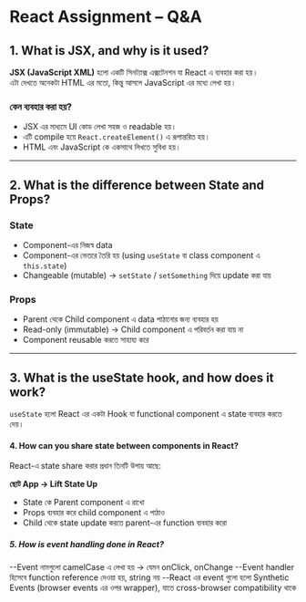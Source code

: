 # React Assignment – Q&A  

## 1. What is JSX, and why is it used?  
**JSX (JavaScript XML)** হলো একটি সিনট্যাক্স এক্সটেনশন যা React এ ব্যবহার করা হয়।  
এটা দেখতে অনেকটা HTML এর মতো, কিন্তু আসলে JavaScript এর মধ্যে লেখা হয়।  

### কেন ব্যবহার করা হয়?  
- JSX এর মাধ্যমে UI কোড লেখা সহজ ও readable হয়।  
- এটি compile হয়ে `React.createElement()` এ রূপান্তরিত হয়।  
- HTML এবং JavaScript কে একসাথে লিখতে সুবিধা হয়।  

---

## 2. What is the difference between State and Props?  

### State  
- Component-এর নিজস্ব data  
- Component-এর ভেতরে তৈরি হয় (using `useState` বা class component এ `this.state`)  
- Changeable (mutable) → `setState` / `setSomething` দিয়ে update করা যায়  

### Props  
- Parent থেকে Child component এ data পাঠানোর জন্য ব্যবহার হয়  
- Read-only (immutable) → Child component এ পরিবর্তন করা যায় না  
- Component reusable করতে সাহায্য করে  

---

## 3. What is the useState hook, and how does it work?  
`useState` হলো React এর একটা Hook যা functional component এ state ব্যবহার করতে দেয়।  
 

#### 4. How can you share state between components in React?

React-এ state share করার প্রধান তিনটি উপায় আছে:

 **ছোট App → Lift State Up**  
   - State কে Parent component এ রাখো  
   - Props ব্যবহার করে child component এ পাঠাও  
   - Child থেকে state update করতে parent-এর function ব্যবহার করো  



##### 5. How is event handling done in React?
--Event নামগুলো camelCase এ লেখা হয় → যেমন onClick, onChange
--Event handler হিসেবে function reference দেওয়া হয়, string নয়
--React এর event গুলো হলো Synthetic Events (browser events এর ওপর wrapper), যাতে cross-browser compatibility থাকে